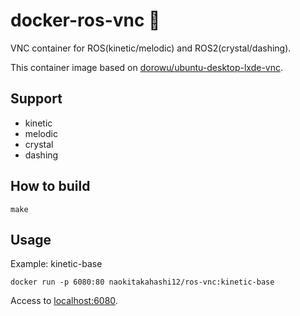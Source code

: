 # docker-ros-vnc 🐋
VNC container for ROS(kinetic/melodic) and ROS2(crystal/dashing).

This container image based on [dorowu/ubuntu-desktop-lxde-vnc](https://hub.docker.com/r/dorowu/ubuntu-desktop-lxde-vnc).

## Support
+ kinetic
+ melodic
+ crystal
+ dashing

## How to build
```
make
```

## Usage
Example: kinetic-base
```
docker run -p 6080:80 naokitakahashi12/ros-vnc:kinetic-base
```
Access to [localhost:6080](http://localhost:6080).
